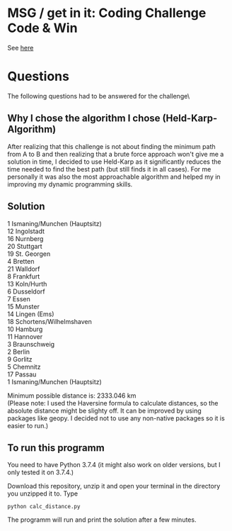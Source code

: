 # MSG / get in it: Coding Challenge Code & Win
See [here](https://www.get-in-it.de/coding-challenge)

# Questions
The following questions had to be answered for the challenge\
## Why I chose the algorithm I chose (Held-Karp-Algorithm)
After realizing that this challenge is not about finding the minimum path from A to B and then realizing
that a brute force approach won't give me a solution in time, I decided to use Held-Karp as it 
significantly reduces the time needed to find the best path (but still finds it in all cases). 
For me personally it was also the most approachable algorithm and helped my in improving my dynamic programming skills. 

## Solution
1 Ismaning/Munchen (Hauptsitz)\
12 Ingolstadt\
16 Nurnberg\
20 Stuttgart\
19 St. Georgen\
4 Bretten\
21 Walldorf\
8 Frankfurt\
13 Koln/Hurth\
6 Dusseldorf\
7 Essen\
15 Munster\
14 Lingen (Ems)\
18 Schortens/Wilhelmshaven\
10 Hamburg\
11 Hannover\
3 Braunschweig\
2 Berlin\
9 Gorlitz\
5 Chemnitz\
17 Passau\
1 Ismaning/Munchen (Hauptsitz)

Minimum possible distance is: 2333.046 km\
(Please note: I used the Haversine formula to calculate distances, so the absolute distance might be slighty off. It can be
improved by using packages like geopy. I decided not to use any non-native packages so it is easier to run.)

## To run this programm 
You need to have Python 3.7.4 (it might also work on older versions, but I only tested it on 3.7.4.)

Download this repository, unzip it and open your terminal in the directory you unzipped it to. 
Type 
```
python calc_distance.py
```

The programm will run and print the solution after a few minutes. 









